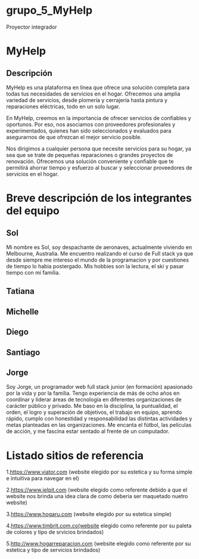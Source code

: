 # grupo_5_MyHelp
Proyector integrador

# MyHelp

## Descripción

MyHelp es una plataforma en línea que ofrece una solución completa para todas tus necesidades de servicios en el hogar. Ofrecemos una amplia variedad de servicios, desde plomería y cerrajería hasta pintura y reparaciones eléctricas, todo en un solo lugar.

En MyHelp, creemos en la importancia de ofrecer servicios de confiables y oportunos. Por eso, nos asociamos con proveedores profesionales y experimentados, quienes han sido seleccionados y evaluados para asegurarnos de que ofrezcan el mejor servicio posible.

Nos dirigimos a cualquier persona que necesite servicios para su hogar, ya sea que se trate de pequeñas reparaciones o grandes proyectos de renovación. Ofrecemos una solución conveniente y confiable que te permitirá ahorrar tiempo y esfuerzo al buscar y seleccionar proveedores de servicios en el hogar.

# Breve descripción de los integrantes del equipo

## Sol

Mi nombre es Sol, soy despachante de aeronaves, actualmente viviendo en Melbourne, Australia. 
Me encuentro realizando el curso de Full stack ya que desde siempre  me intereso el mundo de la programacion  y por cuestiones de tiempo lo habia postergado.
Mis hobbies son la lectura, el ski y pasar tiempo con mi familia. 

## Tatiana

## Michelle

## Diego

## Santiago

## Jorge

Soy Jorge, un programador web full stack junior (en formación) apasionado por la vida y por la familia. Tengo experiencia de más de ocho años en coordinar y liderar áreas de tecnología en diferentes organizaciones de carácter público y privado. Me baso en la disciplina, la puntualidad, el orden, el logro y superación de objetivos, el trabajo en equipo, aprendo rápido, cumplo con honestidad y responsabilidad las distintas actividades y metas planteadas en las organizaciones. Me encanta el fútbol, las películas de acción, y me fascina estar sentado al frente de un computador.


# Listado sitios de referencia

1.https://www.viator.com (website elegido por su estetica y su forma simple e intuitiva para navegar en el)

2.https://www.jelpit.com (website elegido como referente debido a que el website nos brinda una idea clara de como deberia ser maquetado nuetro website)

3.https://www.hogaru.com (website elegido por su estetica simple)

4.https://www.timbrit.com.co(website elegido como referente por su paleta de colores y tipo de srvicios brindados)

5.http://www.hogarreparacion.com (website elegido como referente por su estetica y tipo de servicios brindados)